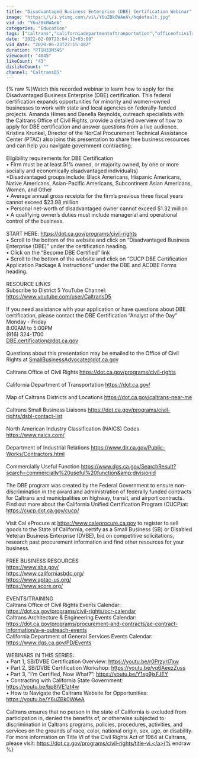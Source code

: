 ```yaml
---
title: "Disadvantaged Business Enterprise (DBE) Certification Webinar"
image: "https:\/\/i.ytimg.com\/vi\/Y6uZBk0WAeA\/hqdefault.jpg"
vid_id: "Y6uZBk0WAeA"
categories: "Education"
tags: ["caltrans","californiadepartmentoftranportation","officeofcivilrights"]
date: "2022-02-09T22:04:12+03:00"
vid_date: "2020-06-23T22:15:48Z"
duration: "PT1H33M34S"
viewcount: "4045"
likeCount: "43"
dislikeCount: ""
channel: "CaltransD5"
---
```

{% raw %}Watch this recorded webinar to learn how to apply for the Disadvantaged Business Enterprise (DBE) certification.  This federal certification expands opportunities for minority and women-owned businesses to work with state and local agencies on federally-funded projects.  Amanda Himes and Danella Reynolds, outreach specialists with the Caltrans Office of Civil Rights, provide a detailed overview of how to apply for DBE certification and answer questions from a live audience.  Kristina Krunkel, Director of the NorCal Procurement Technical Assistance Center (PTAC) also joins this presentation to share free business resources and can help you navigate government contracting. <br /><br />Eligibility requirements for DBE Certification<br />• Firm must be at least 51% owned, or majority owned, by one or more socially and economically disadvantaged individual(s)<br />     *Disadvantaged groups include: Black Americans, Hispanic Americans, Native Americans, Asian-Pacific Americans, Subcontinent Asian Americans, Women, and Other <br />• Average annual gross receipts for the firm’s previous three fiscal years cannot exceed $23.98 million<br />• Personal net-worth of disadvantaged owner cannot exceed $1.32 million<br />• A qualifying owner’s duties must include managerial and operational control of the business.<br /><br />START HERE: <a rel="nofollow" target="blank" href="https://dot.ca.gov/programs/civil-rights">https://dot.ca.gov/programs/civil-rights</a><br />• Scroll to the bottom of the website and click on “Disadvantaged Business Enterprise (DBE)” under the certification heading. <br />• Click on the “Become DBE Certified” link <br />• Scroll to the bottom of the website and click on “CUCP DBE Certification Application Package &amp; Instructions” under the DBE and ACDBE Forms heading.<br /><br />RESOURCE LINKS<br />Subscribe to District 5 YouTube Channel: <a rel="nofollow" target="blank" href="https://www.youtube.com/user/CaltransD5">https://www.youtube.com/user/CaltransD5</a> <br /><br />If you need assistance with your application or have questions about DBE certification, please contact the DBE Certification “Analyst of the Day” <br />Monday - Friday<br />8:00AM to 5:00PM<br /> (916) 324-1700<br />DBE.certification@dot.ca.gov<br /><br />Questions about this presentation may be emailed to the Office of Civil Rights at SmallBusinessAdvocate@dot.ca.gov <br /><br />Caltrans Office of Civil Rights <a rel="nofollow" target="blank" href="https://dot.ca.gov/programs/civil-rights">https://dot.ca.gov/programs/civil-rights</a><br /><br />California Department of Transportation <a rel="nofollow" target="blank" href="https://dot.ca.gov/">https://dot.ca.gov/</a><br /><br />Map of Caltrans Districts and Locations <a rel="nofollow" target="blank" href="https://dot.ca.gov/caltrans-near-me">https://dot.ca.gov/caltrans-near-me</a><br /><br />Caltrans Small Business Liaisons <a rel="nofollow" target="blank" href="https://dot.ca.gov/programs/civil-rights/dsbl-contact-list">https://dot.ca.gov/programs/civil-rights/dsbl-contact-list</a><br /><br />North American Industry Classification (NAICS) Codes<br /><a rel="nofollow" target="blank" href="https://www.naics.com/">https://www.naics.com/</a><br /><br />Department of Industrial Relations <a rel="nofollow" target="blank" href="https://www.dir.ca.gov/Public-Works/Contractors.html">https://www.dir.ca.gov/Public-Works/Contractors.html</a><br /><br />Commercially Useful Function <a rel="nofollow" target="blank" href="https://www.dgs.ca.gov/SearchResult?search=commercially%20useful%20function&amp;divisionid">https://www.dgs.ca.gov/SearchResult?search=commercially%20useful%20function&amp;divisionid</a><br /><br />The DBE program was created by the Federal Government to ensure non-discrimination in the award and administration of federally funded contracts for Caltrans and municipalities on highway, transit, and airport contracts. Find out more about the California Unified Certification Program (CUCP)at:  <a rel="nofollow" target="blank" href="https://cucp.dot.ca.gov/cucp/">https://cucp.dot.ca.gov/cucp/</a><br /><br />Visit Cal eProcure at <a rel="nofollow" target="blank" href="https://www.caleprocure.ca.gov">https://www.caleprocure.ca.gov</a> to register to sell goods to the State of California, certify as a Small Business (SB) or Disabled Veteran Business Enterprise (DVBE), bid on competitive solicitations, research past procurement information and find other resources for your business. <br /><br />FREE BUSINESS RESOURCES <br /><a rel="nofollow" target="blank" href="https://www.sba.gov/">https://www.sba.gov/</a><br /><a rel="nofollow" target="blank" href="https://www.californiasbdc.org/">https://www.californiasbdc.org/</a><br /><a rel="nofollow" target="blank" href="https://www.aptac-us.org/">https://www.aptac-us.org/</a><br /><a rel="nofollow" target="blank" href="https://www.score.org/">https://www.score.org/</a><br /> <br />EVENTS/TRAINING<br />Caltrans Office of Civil Rights Events Calendar: <a rel="nofollow" target="blank" href="https://dot.ca.gov/programs/civil-rights/ocr-calendar">https://dot.ca.gov/programs/civil-rights/ocr-calendar</a><br />Caltrans Architecture &amp; Engineering Events Calendar: <a rel="nofollow" target="blank" href="https://dot.ca.gov/programs/procurement-and-contracts/ae-contract-information/a-e-outreach-events">https://dot.ca.gov/programs/procurement-and-contracts/ae-contract-information/a-e-outreach-events</a><br />California Department of General Services Events Calendar: <a rel="nofollow" target="blank" href="https://www.dgs.ca.gov/PD/Events">https://www.dgs.ca.gov/PD/Events</a><br /><br />WEBINARS IN THIS SERIES:<br />• Part 1, SB/DVBE Certification Overview: <a rel="nofollow" target="blank" href="https://youtu.be/r0PrzyrI7xw">https://youtu.be/r0PrzyrI7xw</a><br />• Part 2, SB/DVBE Certification Workshop: <a rel="nofollow" target="blank" href="https://youtu.be/vq6AeezZuss">https://youtu.be/vq6AeezZuss</a><br />• Part 3, “I’m Certified, Now What?”: <a rel="nofollow" target="blank" href="https://youtu.be/Y1sp9jxFJEY">https://youtu.be/Y1sp9jxFJEY</a><br />• Contracting with California State Government: <a rel="nofollow" target="blank" href="https://youtu.be/bp8IVE1zt4w">https://youtu.be/bp8IVE1zt4w</a><br />• How to Navigate the Caltrans Website for Opportunities: <a rel="nofollow" target="blank" href="https://youtu.be/Y6uZBk0WAeA">https://youtu.be/Y6uZBk0WAeA</a><br /><br />Caltrans ensures that no person in the state of California is excluded from participation in, denied the benefits of, or otherwise subjected to discrimination in Caltrans programs, policies, procedures, activities, and services on the grounds of race, color, national origin, sex, age, or disability. For more information on Title VI of the Civil Rights Act of 1964 at Caltrans, please visit: <a rel="nofollow" target="blank" href="https://dot.ca.gov/programs/civil-rights/title-vi.">https://dot.ca.gov/programs/civil-rights/title-vi.</a>{% endraw %}
